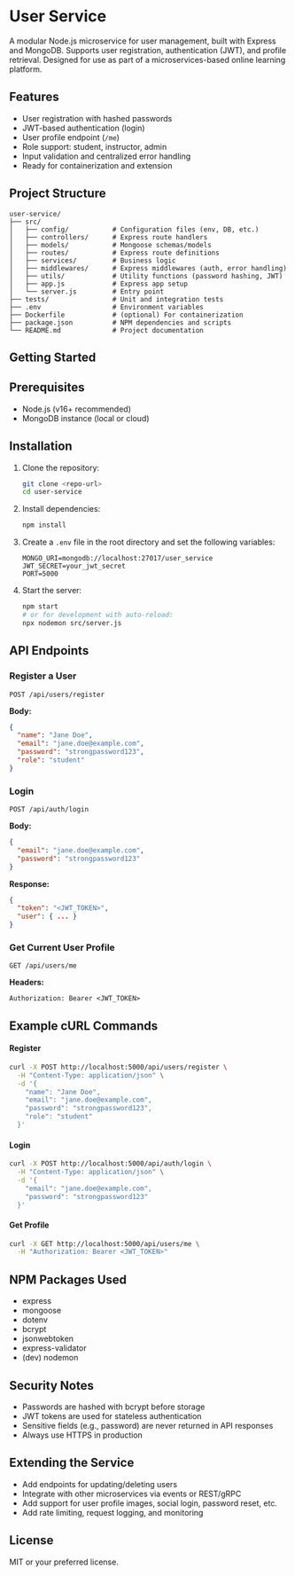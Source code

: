 # User Service

A modular Node.js microservice for user management, built with Express and MongoDB. Supports user registration, authentication (JWT), and profile retrieval. Designed for use as part of a microservices-based online learning platform.


## Features
- User registration with hashed passwords
- JWT-based authentication (login)
- User profile endpoint (`/me`)
- Role support: student, instructor, admin
- Input validation and centralized error handling
- Ready for containerization and extension


## Project Structure
```
user-service/
├── src/
│   ├── config/           # Configuration files (env, DB, etc.)
│   ├── controllers/      # Express route handlers
│   ├── models/           # Mongoose schemas/models
│   ├── routes/           # Express route definitions
│   ├── services/         # Business logic
│   ├── middlewares/      # Express middlewares (auth, error handling)
│   ├── utils/            # Utility functions (password hashing, JWT)
│   ├── app.js            # Express app setup
│   └── server.js         # Entry point
├── tests/                # Unit and integration tests
├── .env                  # Environment variables
├── Dockerfile            # (optional) For containerization
├── package.json          # NPM dependencies and scripts
└── README.md             # Project documentation
```


## Getting Started
## Prerequisites
- Node.js (v16+ recommended)
- MongoDB instance (local or cloud)

## Installation
1. Clone the repository:
   ```bash
   git clone <repo-url>
   cd user-service
   ```
2. Install dependencies:
   ```bash
   npm install
   ```
3. Create a `.env` file in the root directory and set the following variables:
   ```env
   MONGO_URI=mongodb://localhost:27017/user_service
   JWT_SECRET=your_jwt_secret
   PORT=5000
   ```
4. Start the server:
   ```bash
   npm start
   # or for development with auto-reload:
   npx nodemon src/server.js
   ```


## API Endpoints
### Register a User
```http
POST /api/users/register
```
**Body:**
```json
{
  "name": "Jane Doe",
  "email": "jane.doe@example.com",
  "password": "strongpassword123",
  "role": "student"
}
```

### Login
```http
POST /api/auth/login
```
**Body:**
```json
{
  "email": "jane.doe@example.com",
  "password": "strongpassword123"
}
```
**Response:**
```json
{
  "token": "<JWT_TOKEN>",
  "user": { ... }
}
```

### Get Current User Profile
```http
GET /api/users/me
```
**Headers:**
```
Authorization: Bearer <JWT_TOKEN>
```


## Example cURL Commands
#### Register
```bash
curl -X POST http://localhost:5000/api/users/register \
  -H "Content-Type: application/json" \
  -d '{
    "name": "Jane Doe",
    "email": "jane.doe@example.com",
    "password": "strongpassword123",
    "role": "student"
  }'
```
#### Login
```bash
curl -X POST http://localhost:5000/api/auth/login \
  -H "Content-Type: application/json" \
  -d '{
    "email": "jane.doe@example.com",
    "password": "strongpassword123"
  }'
```
#### Get Profile
```bash
curl -X GET http://localhost:5000/api/users/me \
  -H "Authorization: Bearer <JWT_TOKEN>"
```


## NPM Packages Used
- express
- mongoose
- dotenv
- bcrypt
- jsonwebtoken
- express-validator
- (dev) nodemon


## Security Notes
- Passwords are hashed with bcrypt before storage
- JWT tokens are used for stateless authentication
- Sensitive fields (e.g., password) are never returned in API responses
- Always use HTTPS in production


## Extending the Service
- Add endpoints for updating/deleting users
- Integrate with other microservices via events or REST/gRPC
- Add support for user profile images, social login, password reset, etc.
- Add rate limiting, request logging, and monitoring


## License
MIT or your preferred license.